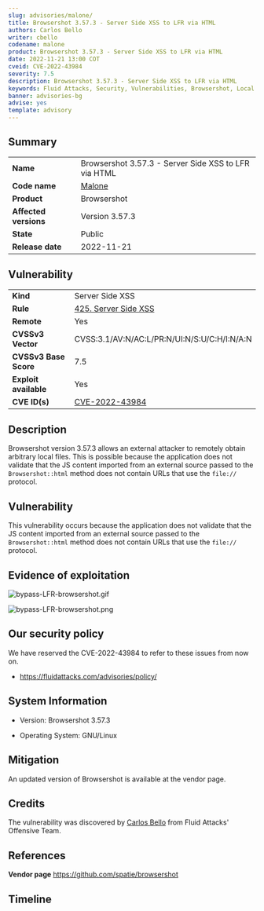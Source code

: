 ```yaml
---
slug: advisories/malone/
title: Browsershot 3.57.3 - Server Side XSS to LFR via HTML
authors: Carlos Bello
writer: cbello
codename: malone
product: Browsershot 3.57.3 - Server Side XSS to LFR via HTML
date: 2022-11-21 13:00 COT
cveid: CVE-2022-43984
severity: 7.5
description: Browsershot 3.57.3 - Server Side XSS to LFR via HTML
keywords: Fluid Attacks, Security, Vulnerabilities, Browsershot, Local File Read, XSS, LFR, PDF Generation
banner: advisories-bg
advise: yes
template: advisory
---
```


## Summary

|                       |                                                                                                                     |
| --------------------- | --------------------------------------------------------------------------------------------------------------------|
| **Name**              | Browsershot 3.57.3 - Server Side XSS to LFR via HTML                                                                |
| **Code name**         | [Malone](https://en.wikipedia.org/wiki/Post_Malone)                                                                 |
| **Product**           | Browsershot                                                                                                         |
| **Affected versions** | Version 3.57.3                                                                                                      |
| **State**             | Public                                                                                                              |
| **Release date**      | 2022-11-21                                                                                                          |

## Vulnerability

|                       |                                                                                                                             |
| --------------------- | ----------------------------------------------------------------------------------------------------------------------------|
| **Kind**              | Server Side XSS                                                                                                             |
| **Rule**              | [425. Server Side XSS](https://docs.fluidattacks.com/criteria/vulnerabilities/425)                                          |
| **Remote**            | Yes                                                                                                                         |
| **CVSSv3 Vector**     | CVSS:3.1/AV:N/AC:L/PR:N/UI:N/S:U/C:H/I:N/A:N                                                                                |
| **CVSSv3 Base Score** | 7.5                                                                                                                         |
| **Exploit available** | Yes                                                                                                                         |
| **CVE ID(s)**         | [CVE-2022-43984](https://cve.mitre.org/cgi-bin/cvename.cgi?name=CVE-2022-43984)                                             |

## Description

Browsershot version 3.57.3 allows an external attacker to remotely
obtain arbitrary local files. This is possible because the application
does not validate that the JS content imported from an external source
passed to the `Browsershot::html` method does not contain URLs that use
the `file://` protocol.

## Vulnerability

This vulnerability occurs because the application does not validate that
the JS content imported from an external source passed to the
`Browsershot::html` method does not contain URLs that use the `file://`
protocol.

## Evidence of exploitation

![bypass-LFR-browsershot.gif](https://user-images.githubusercontent.com/51862990/199795560-24b3859a-ec1d-46ed-ac4d-3c8ca098527e.gif)

![bypass-LFR-browsershot.png](https://user-images.githubusercontent.com/51862990/199795469-e6db89bf-cf87-4cda-9082-4e4363753f06.png)

## Our security policy

We have reserved the CVE-2022-43984 to refer to these issues from now on.

* https://fluidattacks.com/advisories/policy/

## System Information

* Version: Browsershot 3.57.3

* Operating System: GNU/Linux

## Mitigation

An updated version of Browsershot is available at the vendor page.

## Credits

The vulnerability was discovered by [Carlos
Bello](https://www.linkedin.com/in/carlos-andres-bello) from Fluid Attacks'
Offensive Team.

## References

**Vendor page** <https://github.com/spatie/browsershot>

## Timeline

<time-lapse
  discovered="2022-10-25"
  contacted="2022-10-25"
  replied="2022-10-25"
  confirmed="2022-10-25"
  patched=""
  disclosure="2022-11-21">
</time-lapse>
